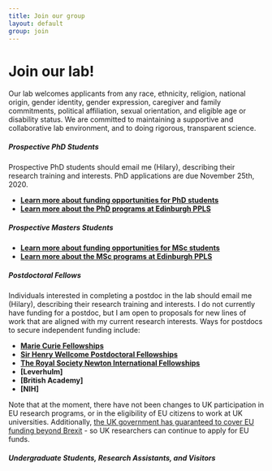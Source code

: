 ```yaml
---
title: Join our group
layout: default
group: join
---
```


# Join our lab!
Our lab welcomes applicants from any race, ethnicity, religion, national origin, gender identity, gender expression, caregiver and family commitments, political affiliation, sexual orientation, and eligible age or disability status. We are committed to maintaining a supportive and collaborative lab environment, and to doing rigorous, transparent science.
<br/>
##### Prospective PhD Students

Prospective PhD students should email me (Hilary), describing their research training and interests. PhD applications are due November 25th, 2020. 
  * **[Learn more about funding opportunities for PhD students](https://www.ed.ac.uk/ppls/psychology/prospective/postgraduate/funding-research-students)**
  * **[Learn more about the PhD programs at Edinburgh PPLS](https://www.ed.ac.uk/ppls/psychology/prospective/postgraduate/psychology-phd-programme)**

##### Prospective Masters Students
  * **[Learn more about funding opportunities for MSc students](  https://www.ed.ac.uk/ppls/psychology/prospective/postgraduate/funding-msc-students)**
  * **[Learn more about the MSc programs at Edinburgh PPLS](https://www.ed.ac.uk/ppls/psychology/prospective/postgraduate/msc)**

##### Postdoctoral Fellows

Individuals interested in completing a postdoc in the lab should email me (Hilary), describing their research training and interests. I do not currently have funding for a postdoc, but I am open to proposals for new lines of work that are aligned with my current research interests. Ways for postdocs to secure independent funding include:
  * **[Marie Curie Fellowships](https://ec.europa.eu/research/mariecurieactions/actions/individual-fellowships_en)**
  * **[Sir Henry Wellcome Postdoctoral Fellowships](https://wellcome.org/grant-funding/schemes/sir-henry-wellcome-postdoctoral-fellowships)**
  * **[The Royal Society Newton International Fellowships](https://ec.europa.eu/research/mariecurieactions/actions/individual-fellowships_en)**
  * **[Leverhulm]**
  * **[British Academy]**
  * **[NIH]**

Note that at the moment, there have not been changes to UK participation in EU research programs, or in the eligibility of EU citizens to work at UK universities. Additionally, [the UK government has guaranteed to cover EU funding beyond Brexit](https://www.gov.uk/government/news/chancellor-philip-hammond-guarantees-eu-funding-beyond-date-uk-leaves-the-eu) - so UK researchers can continue to apply for EU funds.

##### Undergraduate Students, Research Assistants, and Visitors

